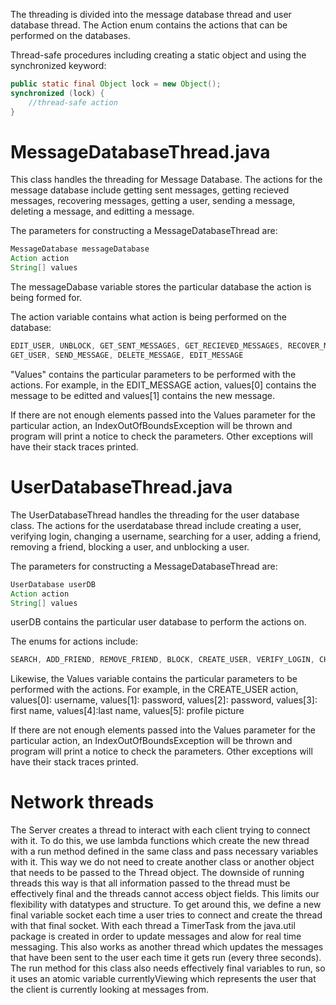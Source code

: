 The threading is divided into the message database thread and user database thread. The Action enum contains the actions that can be performed on the databases. 

Thread-safe procedures including creating a static object and using the synchronized keyword:

```java
public static final Object lock = new Object();
synchronized (lock) {
    //thread-safe action
}
```

# MessageDatabaseThread.java
This class handles the threading for Message Database. The actions for the message database include getting sent messages, getting recieved messages, recovering messages, getting a user, sending a message, deleting a message, and editting a message.

The parameters for constructing a MessageDatabaseThread are:
```java
MessageDatabase messageDatabase
Action action
String[] values
```

The messageDabase variable stores the particular database the action is being formed for.

The action variable contains what action is being performed on the database: 
```java
EDIT_USER, UNBLOCK, GET_SENT_MESSAGES, GET_RECIEVED_MESSAGES, RECOVER_MESSAGES,
GET_USER, SEND_MESSAGE, DELETE_MESSAGE, EDIT_MESSAGE
```

"Values" contains the particular parameters to be performed with the actions. For example, in the EDIT_MESSAGE action, values[0] contains the message to be editted and values[1] contains the new message.

If there are not enough elements passed into the Values parameter for the particular action, an IndexOutOfBoundsException will be thrown and program will print a notice to check the parameters. Other exceptions will have their stack traces printed. 

# UserDatabaseThread.java

The UserDatabaseThread handles the threading for the user database class. The actions for the userdatabase thread include creating a user, verifying login, changing a username, searching for a user, adding a friend, removing a friend, blocking a user, and unblocking a user.

The parameters for constructing a MessageDatabaseThread are:
```java
UserDatabase userDB
Action action
String[] values
```

userDB contains the particular user database to perform the actions on.

The enums for actions include: 
```java
SEARCH, ADD_FRIEND, REMOVE_FRIEND, BLOCK, CREATE_USER, VERIFY_LOGIN, CHANGE_USERNAME
```

Likewise, the Values variable contains the particular parameters to be performed with the actions. For example, in the CREATE_USER action, values[0]: username, values[1]: password, values[2]: password, values[3]: first name, values[4]:last name, values[5]: profile picture


If there are not enough elements passed into the Values parameter for the particular action, an IndexOutOfBoundsException will be thrown and program will print a notice to check the parameters. Other exceptions will have their stack traces printed. 

# Network threads
The Server creates a thread to interact with each client trying to connect with it. To do this, we use lambda functions which create the new thread with a run method defined in the same class and pass necessary variables with it. This way we do not need to create another class or another object that needs to be passed to the Thread object. The downside of running threads this way is that all information passed to the thread must be effectively final and the threads cannot access object fields. This limits our flexibility with datatypes and structure. To get around this, we define a new final variable socket each time a user tries to connect and create the thread with that final socket. With each thread a TimerTask from the java.util package is created in order to update messages and alow for real time messaging. This also works as another thread which updates the messages that have been sent to the user each time it gets run (every three seconds). The run method for this class also needs effectively final variables to run, so it uses an atomic variable currentlyViewing which represents the user that the client is currently looking at messages from. 